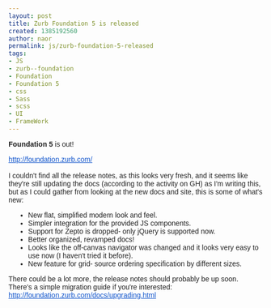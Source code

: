 ```yaml
---
layout: post
title: Zurb Foundation 5 is released
created: 1385192560
author: naor
permalink: js/zurb-foundation-5-released
tags:
- JS
- zurb--foundation
- Foundation
- Foundation 5
- css
- Sass
- scss
- UI
- FrameWork
---
```

<p><b style="color: rgb(34, 34, 34); font-family: arial, sans-serif; line-height: normal;">Foundation 5</b><span style="color: rgb(34, 34, 34); font-family: arial, sans-serif; line-height: normal;">&nbsp;is out!</span></p>

<div style="color: rgb(34, 34, 34); font-family: arial, sans-serif; line-height: normal;"><a href="http://foundation.zurb.com/" style="color: rgb(17, 85, 204);" target="_blank">http://foundation.zurb.com/</a></div>

<div style="color: rgb(34, 34, 34); font-family: arial, sans-serif; line-height: normal;">&nbsp;
<div>I couldn&#39;t find all the release notes, as this looks very fresh, and it seems like they&#39;re still updating the docs (according to the activity on GH) as I&#39;m writing this, but as I could gather from looking at the new docs and site, this is some of what&#39;s new:</div>

<div>
<ul>
	<li style="margin-left: 15px;">New flat, simplified modern look and feel.</li>
	<li style="margin-left: 15px;">Simpler integration for the provided JS components.</li>
	<li style="margin-left: 15px;">Support for Zepto is dropped- only jQuery is supported now.</li>
	<li style="margin-left: 15px;">Better organized, revamped docs!</li>
	<li style="margin-left: 15px;">Looks like the off-canvas navigator was changed and it looks very easy to use now (I haven&#39;t tried it before).</li>
	<li style="margin-left: 15px;">New feature for grid- source ordering specification by different sizes.</li>
</ul>

<div>There could be a lot more, the release notes should probably be up soon.</div>
</div>

<div>There&#39;s a simple migration guide if you&#39;re interested:&nbsp;</div>

<div><a href="http://foundation.zurb.com/docs/upgrading.html" style="color: rgb(17, 85, 204);" target="_blank">http://foundation.zurb.com/<wbr />docs/upgrading.html</a></div>
</div>
